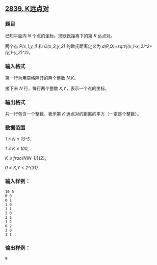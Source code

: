 ## [2839. K远点对](https://www.acwing.com/problem/content/2841/)

### 题目

已知平面内 *N* 个点的坐标，求欧氏距离下的第 *K* 远点对。

两个点 *P(x_1,y_1)* 和 *Q(x_2,y_2)* 的欧氏距离定义为 *d(P,Q)=sqrt{(x_1-x_2)^2+(y_1-y_2)^2}*。

### 输入格式

第一行为用空格隔开的两个整数 *N,K*。

接下来 *N* 行，每行两个整数 *X,Y*，表示一个点的坐标。

### 输出格式

共一行包含一个整数，表示第 *K* 远点对的距离的平方（一定是个整数）。

### 数据范围

*1 ≤ N ≤ 10^5*,

*1 ≤ K ≤ 100*,

*K ≤ frac{N(N-1)}{2}*,

*0 ≤ X,Y < 2^{31}*

### 输入样例：

```
10 5
0 0
0 1
1 0
1 1
2 0
2 1
1 2
0 2
3 0
3 1
```

### 输出样例：

```
9
```
